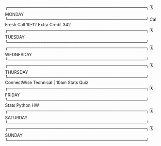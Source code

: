 ╭──────────────────────────────────────────────╮
  🗓️  MONDAY 
╰──────────────────────────────────────────────╯
Cal Fresh Call 10-12
Extra Credit 342
╭──────────────────────────────────────────────╮
  🗓️  TUESDAY
╰──────────────────────────────────────────────╯
╭──────────────────────────────────────────────╮
  🗓️  WEDNESDAY
╰──────────────────────────────────────────────╯
╭──────────────────────────────────────────────╮
  🗓️  THURSDAY 
╰──────────────────────────────────────────────╯
ConnectWise Technical | 10am
Stats Quiz
╭──────────────────────────────────────────────╮
  🗓️  FRIDAY 
╰──────────────────────────────────────────────╯
Stats Python HW
╭──────────────────────────────────────────────╮
  🗓️  SATURDAY 
╰──────────────────────────────────────────────╯
╭──────────────────────────────────────────────╮
  🗓️  SUNDAY 
╰──────────────────────────────────────────────╯


